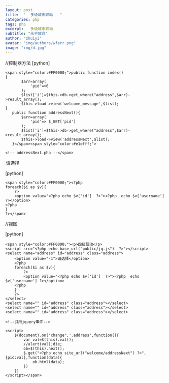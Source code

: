 ```yaml
---
layout: post
title:  "  多级城市联动   "
categories: php
tags: php 
excerpt:   多级城市联动 
subtitle: "永不放弃"
author: "zhuiyi"
avatar: "img/authors/wferr.png"
image: "img/d.jpg"
---
```

//控制器方法
[python] 
 

    <span style="color:#FF0000;">public function index()  
    {  
           $arr=array(  
               'pid'=>0  
           );  
           $list['i']=$this->db->get_where("address",$arr)->result_array();  
           $this->load->view('welcome_message',$list);  
    }  
       public function addressNext(){  
           $arr=array(  
               'pid'=> $_GET['pid']  
           );  
           $list['i']=$this->db->get_where("address",$arr)->result_array();  
           $this->load->view('addressNext',$list);  
       }</span><span style="color:#e1efff;">  
      
    <!-- addressNext.php --</span>  

<option value="-1">请选择</option>

[python] 
 

    <span style="color:#FF0000;"><?php  
    foreach($i as $v){  
        ?>  
        <option value="<?php echo $v['id']  ?>"><?php  echo $v['username'] ?></option>  
    <?php  
    }  
    ?></span>  

//视图

<!--welcome_message.php-->

[python] 
 

    <span style="color:#FF0000;"><p>四级联动</p>  
    <script src="<?php echo base_url("public/jq.js")  ?>"></script>  
    <select name="address" id="address" class="address">  
        <option value="-1">请选择</option>  
        <?php  
        foreach($i as $v){  
            ?>  
            <option value="<?php echo $v['id']  ?>"><?php  echo $v['username'] ?></option>  
        <?php  
        }  
        ?>  
    </select>  
    <select name="" id="address" class="address"></select>  
    <select name="" id="address" class="address"></select>  
    <select name="" id="address" class="address"></select>  
      
    <!--引用jquery事件-->  
      
    <script>  
        $(document).on("change",'.address',function(){  
            var val=$(this).val();  
            //alert(val);die;  
            ob=$(this).next();  
            $.get("<?php echo site_url("welcome/addressNext") ?>",{pid:val},function(data){  
                ob.html(data);  
            })  
        })  
    </script></span>  